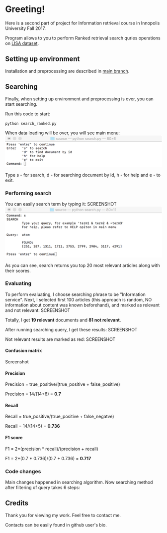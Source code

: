 Greeting!
======
Here is a second part of project for Information retrieval course in Innopolis University Fall 2017.

Program allows to you to perform Ranked retrieval search quries operations on [LISA dataset](https://github.com/piaxar/fanta_search/tree/master/dataset).

## Setting up environment
Installation and preprocessing are described in [main branch](https://github.com/piaxar/fanta_search). 

## Searching
Finally, when setting up environment and preprocessing is over, you can start searching. 

Run this code to start:
```sh
python search_ranked.py
```
When data loading will be over, you will see main menu:
![menu](https://github.com/piaxar/fanta_search/blob/master/pics/main_menu.png "menu")

Type s - for search, d - for searching document by id, h - for help and e - to exit.
### Performing search
You can easily search term by typing it:
SCREENSHOT
![search](https://github.com/piaxar/fanta_search/blob/master/pics/search.png "search")

As you can see, search returns you top 20 most relevant articles along with their scores. 

### Evaluating
To perform evaluating, I choose searching phrase to be "Information service".
Next, I selected first 100 articles (this approach is random, NO information about content was known beforehand), and marked as relevant and not relevant:
SCREENSHOT

Totally, I get **19 relevant** documents and **81 not relevant**.

After running searching query, I get these results:
SCREENSHOT

Not relevant results are marked as red:
SCREENSHOT

#### Confusion matrix
Screenshot

#### Precision
Precision = true_positive/(true_positive + false_positive)

Precision = 14/(14+6) = **0.7**
#### Recall
Recall = true_positive/(true_positive + false_negatve)

Recall = 14/(14+5) = **0.736**
#### F1 score
F1 = 2*(precision * recall)/(precision + recall)

F1 = 2*(0.7 * 0.736)/(0.7 + 0.736) = **0.717**

### Code changes
Main changes happened in searching algorithm. 
Now searching method after filtering of query takes 6 steps:


## Credits
Thank you for viewing my work. Feel free to contact me.

Contacts can be easily found in github user's bio.

